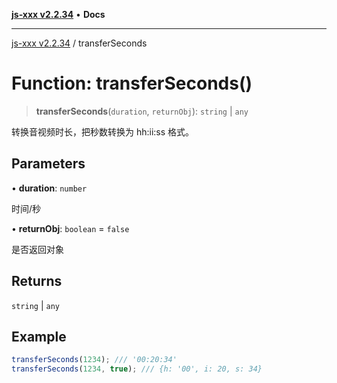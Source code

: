 [**js-xxx v2.2.34**](../README.md) • **Docs**

***

[js-xxx v2.2.34](../README.md) / transferSeconds

# Function: transferSeconds()

> **transferSeconds**(`duration`, `returnObj`): `string` \| `any`

转换音视频时长，把秒数转换为 hh:ii:ss 格式。

## Parameters

• **duration**: `number`

时间/秒

• **returnObj**: `boolean` = `false`

是否返回对象

## Returns

`string` \| `any`

## Example

```ts
transferSeconds(1234); /// '00:20:34'
transferSeconds(1234, true); /// {h: '00', i: 20, s: 34}
```
